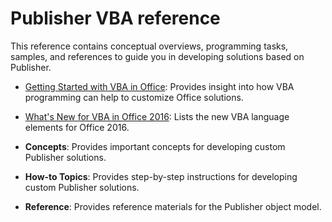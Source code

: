 
# Publisher VBA reference

This reference contains conceptual overviews, programming tasks, samples, and references to guide you in developing solutions based on Publisher. 

- [Getting Started with VBA in Office](Office-Shared/getting-started-with-vba-in-office.md): Provides insight into how VBA programming can help to customize Office solutions.
    
- [What's New for VBA in Office 2016](Office-Shared/what-s-new-for-vba-in-office-2016.md): Lists the new VBA language elements for Office 2016.
    
- **Concepts**: Provides important concepts for developing custom Publisher solutions.
    
- **How-to Topics**: Provides step-by-step instructions for developing custom Publisher solutions.
    
- **Reference**: Provides reference materials for the Publisher object model.
